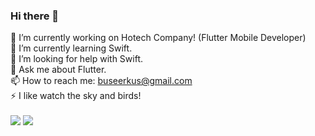 ### Hi there 👋

 🔭 I’m currently working on Hotech Company! (Flutter Mobile Developer) </br>
 🌱 I’m currently learning Swift.</br>
 🤔 I’m looking for help with Swift.</br>
 💬 Ask me about Flutter.</br>
 📫 How to reach me: buseerkus@gmail.com</br>
 ⚡ I like watch the sky and birds!</br></br>
<img src="https://github-readme-stats.vercel.app/api?username=Bucerella&show_icons=true"/>
<img src="https://github-readme-stats.vercel.app/api/top-langs?username=Bucerella&layout=compact"/>

